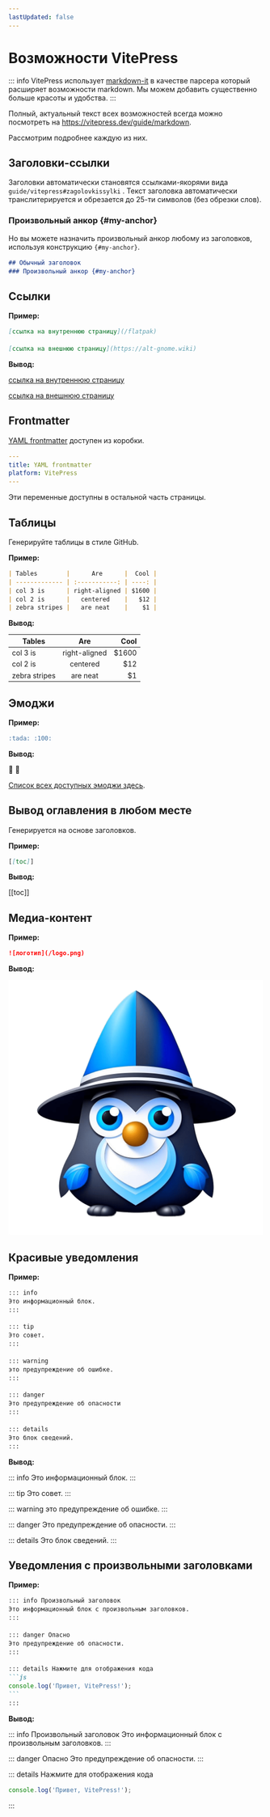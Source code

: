 ```yaml
---
lastUpdated: false
---
```

# Возможности VitePress

::: info
VitePress использует [markdown-it](https://github.com/markdown-it/markdown-it) в качестве парсера который расширяет возможности markdown.
Мы можем добавить существенно больше красоты и удобства.
:::

Полный, актуальный текст всех возможностей всегда можно посмотреть на <https://vitepress.dev/guide/markdown>.

Рассмотрим подробнее каждую из них.

## Заголовки-ссылки

Заголовки автоматически становятся ссылками-якорями вида `guide/vitepress#zagolovkissylki` .
Текст заголовка автоматически транслитерируется и обрезается до 25-ти символов (без обрезки слов).

### Произвольный анкор {#my-anchor}

Но вы можете назначить произвольный анкор любому из заголовков, используя конструкцию `{#my-anchor}`.

```markdown
## Обычный заголовок
### Произвольный анкор {#my-anchor}
```

## Ссылки

**Пример:**

```markdown
[ссылка на внутреннюю страницу](/flatpak)

[ссылка на внешнюю страницу](https://alt-gnome.wiki)
```

**Вывод:**

[ссылка на внутреннюю страницу](/flatpak)

[ссылка на внешнюю страницу](https://alt-gnome.wiki)

## Frontmatter

[YAML frontmatter](https://jekyllrb.com/docs/front-matter/) доступен из коробки.

```yaml
---
title: YAML frontmatter
platform: VitePress
---
```

Эти переменные доступны в остальной часть страницы.

## Таблицы

Генерируйте таблицы в стиле GitHub.

**Пример:**

```markdown
| Tables        |      Are      |  Cool |
| ------------- | :-----------: | ----: |
| col 3 is      | right-aligned | $1600 |
| col 2 is      |   centered    |   $12 |
| zebra stripes |   are neat    |    $1 |
```

**Вывод:**

| Tables        |      Are      |  Cool |
| ------------- | :-----------: | ----: |
| col 3 is      | right-aligned | $1600 |
| col 2 is      |   centered    |   $12 |
| zebra stripes |   are neat    |    $1 |

## Эмоджи

**Пример:**

```markdown
:tada: :100:
```

**Вывод:**

:tada: :100:

[Список всех доступных эмоджи здесь](https://github.com/markdown-it/markdown-it-emoji/blob/master/lib/data/full.mjs).

## Вывод оглавления в любом месте

Генерируется на основе заголовков.

**Пример:**

```markdown
[[toc]]
```

**Вывод:**

[[toc]]

## Медиа-контент

**Пример:** 

```markdown
![логотип](/logo.png)
```

**Вывод:**

![логотип](/logo.png)

## Красивые уведомления

**Пример:**

```markdown
::: info
Это информационный блок.
:::

::: tip
Это совет.
:::

::: warning
это предупреждение об ошибке.
:::

::: danger
Это предупреждение об опасности
:::

::: details
Это блок сведений.
:::
```

**Вывод:**

::: info
Это информационный блок.
:::

::: tip
Это совет.
:::

::: warning
это предупреждение об ошибке.
:::

::: danger
Это предупреждение об опасности.
:::

::: details
Это блок сведений.
:::

## Уведомления с произвольными заголовками

**Пример:**

````markdown
::: info Произвольный заголовок
Это информационный блок с произвольным заголовков.
:::

::: danger Опасно
Это предупреждение об опасности.
:::

::: details Нажмите для отображения кода
```js
console.log('Привет, VitePress!');
```
:::
````

**Вывод:**

::: info Произвольный заголовок
Это информационный блок с произвольным заголовков.
:::

::: danger Опасно
Это предупреждение об опасности.
:::

::: details Нажмите для отображения кода
```js
console.log('Привет, VitePress!');
```
:::